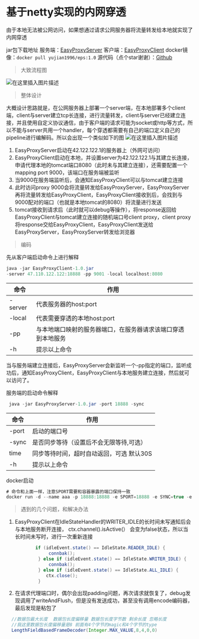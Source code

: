 # 基于netty实现的内网穿透
由于本地无法被公网访问，如果想通过请求公网服务器将流量转发给本地就实现了内网穿透

jar包下载地址
服务端：[EasyProxyServer](https://github.com/NoBugBoy/EasyProxy/releases/download/1.0/EasyProxyServer-1.0.jar)
客户端：[EasyProxyClient](https://github.com/NoBugBoy/EasyProxy/releases/download/1.0/EasyProxyClient-1.0.jar)
docker镜像：```docker pull yujian1996/eps:1.0```
源代码（点个star谢谢）：[Github](https://github.com/NoBugBoy/EasyProxy/tree/main)
> 大致流程图

![在这里插入图片描述](https://img-blog.csdnimg.cn/20210203160536292.png?x-oss-process=image/watermark,type_ZmFuZ3poZW5naGVpdGk,shadow_10,text_aHR0cHM6Ly9ibG9nLmNzZG4ubmV0L0RheV9EYXlfTm9fQnVn,size_16,color_FFFFFF,t_70)

> 整体设计

大概设计思路就是，在公网服务器上部署一个server端，在本地部署多个client端，client与server建立tcp长连接，进行流量转发，client与server已经建立连接，并且使用自定义协议通信，由于客户端的请求可能为socket或http等方式，所以不能与server共用一个handler，每个穿透都需要有自己的端口定义自己的pipeline进行编解码。所以会出现一个类似如下的图
![在这里插入图片描述](https://img-blog.csdnimg.cn/20210203162127471.png?x-oss-process=image/watermark,type_ZmFuZ3poZW5naGVpdGk,shadow_10,text_aHR0cHM6Ly9ibG9nLmNzZG4ubmV0L0RheV9EYXlfTm9fQnVn,size_16,color_FFFFFF,t_70)

 1. EasyProxyServer启动在42.122.122.1的服务器上（外网可访问）
 2. EasyProxyClient启动在本地，并设置server为42.122.122.1与其建立长连接，申请代理本地的tomcat端口8080（此时未与其建立连接），还需要配置一个mapping port 9000，该端口在服务端被监听
 3. 当9000在服务端监听后，会通知EasyProxyClient可以与tomcat建立连接
 4. 此时访问proxy 9000会将流量转发给EasyProxyServer，EasyProxyServer再将流量转发给EasyProxyClient，EasyProxyClient接收到后，会找到与9000配对的端口（也就是本地tomcat的8080）将流量进行发送
 5. tomcat接收到请求后（此时就可以debug等操作），将response返回给EasyProxyClient与tomcat建立连接的随机端口号client proxy，client proxy将response交给EasyProxyClient，EasyProxyClient发送给EasyProxyServer，EasyProxyServer转发给浏览器

> 编码

先从客户端启动命令上进行解释
```java
java -jar EasyProxyClient-1.0.jar 
-server 47.110.122.122:18888 -pp 9001 -local localhost:8080
```
| 命令 | 作用 |
|--|--|
| -server | 代表服务器的host:port |
| -local | 代表需要穿透的本地host:port |
| -pp | 与本地端口映射的服务器端口，在服务器请求该端口穿透到本地服务 |
| -h | 提示以上命令 |

当与服务端建立连接后，EasyProxyServer会新监听一个-pp指定的端口，监听成功后，通知EasyProxyClient，EasyProxyClient与本地服务建立连接，然后就可以访问了。

服务端的启动命令解释
```java
 java -jar EasyProxyServer-1.0.jar -port 18888 -sync
```
| 命令 | 作用 |
|--|--|
| -port | 启动的端口号 |
| -sync | 是否同步等待（设置后不会无限等待,可选） |
| time | 同步等待时间，超时自动返回，可选 默认30S |
| -h | 提示以上命令 |

docker启动
```java
# 命令和上面一样，注意SPORT需要和容器暴露的端口保持一致
docker run -d --name aaa -p 18888:18888 -e SPORT=18888 -e SYNC=true -e -TIME=30 yujian1996/eps:1.0
```

> 遇到的几个问题，和解决办法

 
1. EasyProxyClient在IdleStateHandler的WRITER_IDLE的长时间未写通知后会与本地服务断开连接，    ctx.channel().isActive(） 会变为false状态，所以当长时间未写时，进行一次重新连接
```java
           if (idleEvent.state() == IdleState.READER_IDLE) {
                connbak();
            } else if (idleEvent.state() == IdleState.WRITER_IDLE) {
                connbak();
            } else if (idleEvent.state() == IdleState.ALL_IDLE) {
               ctx.close();
            }
```
2. 在请求代理端口时，偶尔会出现padding问题，再次请求就恢复了，debug发现调用了writeAndFlush，但是没有发送成功，甚至没有调用encode编码器，最后发现是粘包了
```java
  //数据包最大长度  数据包长度偏移量 数据包长度字节数 剩余长度 忽略长度
  //我这里数据包长度偏移量是8 前面有4个字节的magic和4个字节的type
  LengthFieldBasedFrameDecoder(Integer.MAX_VALUE,8,4,0,0)
```
